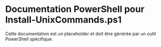 # Documentation PowerShell pour Install-UnixCommands.ps1

Cette documentation est un placeholder et doit être générée par un outil PowerShell spécifique.
